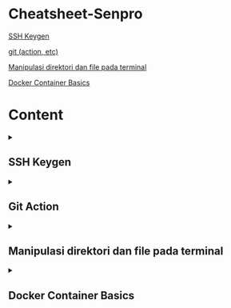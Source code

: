 # Cheatsheet-Senpro

[SSH Keygen](#ssh-keygen)

[git (action, etc)](#git)

[Manipulasi direktori dan file pada terminal](#manipulasi-direktori)

[Docker Container Basics](#docker-container-basics)

# Content
<details>
<summary><h2 id="ssh-keygen">SSH Keygen</h2></summary>
  <div>

### Key Generation with `ssh-keygen`

`ssh-keygen` is a command-line tool that generates a new SSH key pair. Here's a basic guide on how it works:

1. **Open a terminal** and run the following command:
   ```bash
   ssh-keygen
   ```

2. **Follow the prompts**:
   - **Enter file in which to save the key**: You can press Enter to accept the default location (usually `~/.ssh/id_rsa`).
   - **Enter passphrase (empty for no passphrase)**: Adding a passphrase adds an extra layer of security, requiring you to enter the passphrase whenever you use the private key.
   - **Enter same passphrase again**: Confirm the passphrase.

3. **Completion**: After you complete these steps, you will have two new files:
   - `id_rsa`: This is your private key. Keep this file secure and never share it.
   - `id_rsa.pub`: This is your public key. You can share this file with any SSH server you want to connect to.

### Using SSH Keys for Authentication

1. **Copy the Public Key to the Server**:
   - You can use `ssh-copy-id` to copy your public key to a server:
     ```bash
     ssh-copy-id user@remote_host
     ```
   - Alternatively, you can manually append the contents of `id_rsa.pub` to the `~/.ssh/authorized_keys` file on the server.

2. **Connect to the Server**:
   - Once the public key is added to the server, you can connect to it without a password (or just with your passphrase if you set one):
     ```bash
     ssh user@remote_host
     ```

     ### Example

Here's a step-by-step example:

1. **Generate SSH Keys**:
   ```bash
   ssh-keygen -t rsa -b 4096 -C "your_email@example.com"
   ```

2. **View the Public Key**:
   ```bash
   cat ~/.ssh/id_rsa.pub
   ```

3. **Copy the Public Key to a Server**:
   ```bash
   ssh-copy-id user@remote_host
   ```
   
4. **Connect to the Server**:
   ```bash
   ssh user@remote_host
   ```
   
  </div>
</details>

<details>
   <summary>
      <h2 id="git">Git Action</h2>
   </summary>
   <div>

### Contoh config file github workflow
```yml
name: Test, Build, and Deploy

on:
   push:
      branches:
         - main

jobs:
   test-build:
      runs-on: ubuntu-latest
      strategy:
         matrix:
            node-version: [16.x]

      steps:
         - uses: actions/checkout@v2
         - name: Testing Build pre-Deploy
            uses: actions/setup-node@v2
            with:
               node-version: ${{ matrix.node-version }}
               cache: "npm"
         - run: npm i
         - run: npm run build

   deploy:
      needs: test-build
      runs-on: ubuntu-latest

      strategy:
         matrix:
            node-version: [16.x]
      steps:
         - name: build app on vm
            uses: appleboy/ssh-action@master
            with:
               host: ${{ secrets.HOST }}
               username: ${{ secrets.USERNAME }}
               password: ${{ secrets.PASSWORD }}
               port: ${{ secrets.PORT }}
               script: |
                  eval "$(ssh-agent -s)"
                  ssh-add ~/.ssh/<<namafileprivkey>>
                  echo "cek folder project";
                  [ ! -d "${HOME}/repo/task-fusion" ] &&
                  {
                     echo "Cloning";
                     mkdir -p ~/repo;
                     cd ~/repo;
                     git clone https://github.com/zakiakmal/task-fusion.git;
                  } ||
                  {
                     echo "building";
                     cd ~/repo/task-fusion;
                     git restore .;
                     git pull origin main;
                  }
```
### Penjelasan

Kode di atas menunjukkan workflow dari github action yang memiliki sintaks yml. 

`on`: use `on` to define which events can cause the workflow to run. Contohnya `on: [push, fork]`

`jobs`: A workflow run is made up of one or more `jobs`, which run in parallel by default. To run jobs sequentially, you can define dependencies on other jobs using the `jobs.<job_id>.needs` keyword.

`strategy: matrix:`: Use `jobs.<job_id>.strategy.matrix` to define a matrix of different job configurations. Within your matrix, define one or more variables followed by an array of values.

Kemudian terdapat `${{ secrets.X }}` di dalam yml tersebut. maksud dari `${{ secrets.X }}` adalah dia mengambil variabel secrets yang bisa kita input pada settingan github, dan `X` merupakan nama variabel nya.

### Doing git with ssh

Untuk dapat melakukan perintah seperti clone, push, pull, etc,  menggunakan git ssh langkah yang perlu kita lakukan adalah
1. generate ssh seperti pada bagian [SSH Keygen](#ssh-keygen)
2. tambahkan public key yang telah digenerate ke dalam `SSH and GPG Keys` pada setting github sebagai SSH (New SSH)
3. tambah private ssh key ke dalam ssh authentication agent, dengan menjalankan perintah
      ```sh
      eval $(ssh-agent -s)
      ssh-add <<file_path_to_private_key>>
      ```

   </div>
</details>

<details>
<summary><h2 id="manipulasi-direktori">Manipulasi direktori dan file pada terminal</h2></summary>
  <div>

### Membuat Direktori

Untuk membuat direktori baru, gunakan perintah `mkdir` diikuti dengan nama direktori:
```sh
mkdir nama_direktori
```

### Menghapus Direktori

Untuk menghapus direktori kosong, gunakan perintah `rmdir`:
```sh
rmdir nama_direktori
```
Untuk menghapus direktori beserta isinya, gunakan perintah `rm -r`:
```sh
rm -r nama_direktori
```

### Melihat Isi Direktori

Untuk melihat isi dari sebuah direktori, gunakan perintah `ls`:
```sh
ls nama_direktori
```
Untuk melihat isi direktori beserta detail tambahan, gunakan perintah `ls -l`:
```sh
ls -l nama_direktori
```
Untuk melihat isi direktori termasuk file tersembunyi, gunakan perintah `ls -a`:
```sh
ls -a nama_direktori
```

### Membuat File

Untuk membuat file baru, gunakan perintah `touch` diikuti dengan nama file:
```sh
touch nama_file
```

### Menghapus File

Untuk menghapus file, gunakan perintah `rm` diikuti dengan nama file:
```sh
rm nama_file
```

### Menyalin File atau Direktori

Untuk menyalin file, gunakan perintah `cp` diikuti dengan nama file sumber dan tujuan:
```sh
cp file_sumber file_tujuan
```
Untuk menyalin direktori beserta isinya, gunakan perintah `cp -r`:
```sh
cp -r direktori_sumber direktori_tujuan
```

### Memindahkan atau Mengganti Nama File atau Direktori

Untuk memindahkan atau mengganti nama file atau direktori, gunakan perintah `mv` diikuti dengan nama file atau direktori sumber dan tujuan:
```sh
mv sumber tujuan
```

### Membuka File

Untuk membuka file dengan editor teks, misalnya `nano` atau `vim` (kalau kroco, pakai nano aja):
```sh
nano nama_file
```
atau
```sh
vim nama_file
```

### Melihat Isi File

Untuk melihat isi file tanpa membukanya di editor, gunakan perintah `cat`, `less`, atau `more`:
```sh
cat nama_file
```
atau
```sh
less nama_file
```
atau
```sh
more nama_file
```

  </div>
</details>

<details>
<summary><h2 id="ssh-keygen">Docker Container Basics</h2></summary>
  <div>

### Docker Build
`docker build -t <image-name> .`
### Docker Build
`docker run -d -p <host-port>:<docker-port> --env-file <nama-file.env> <image-name>`
### Docker List Running Containers
`docker ps`
### Docker List All Containers
`docker ps -a`
### Docker Stop Container
`docker stop <container-id>`
### Docker Remove Container 
`docker rm <container-id>`

  </div>
</details>
